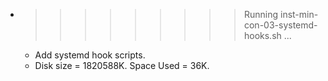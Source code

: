 * >>>>>>>>> Running inst-min-con-03-systemd-hooks.sh ...
  * Add systemd hook scripts.
  * Disk size = 1820588K. Space Used = 36K.
